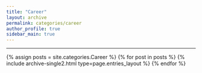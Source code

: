 ```yaml
---
title: "Career"
layout: archive
permalink: categories/career
author_profile: true
sidebar_main: true
---
```


<!-- 공백이 포함되어 있는 카테고리 이름의 경우 site.categories['a b c'] 이런식으로! -->

***

{% assign posts = site.categories.Career %}
{% for post in posts %} {% include archive-single2.html type=page.entries_layout %} {% endfor %}